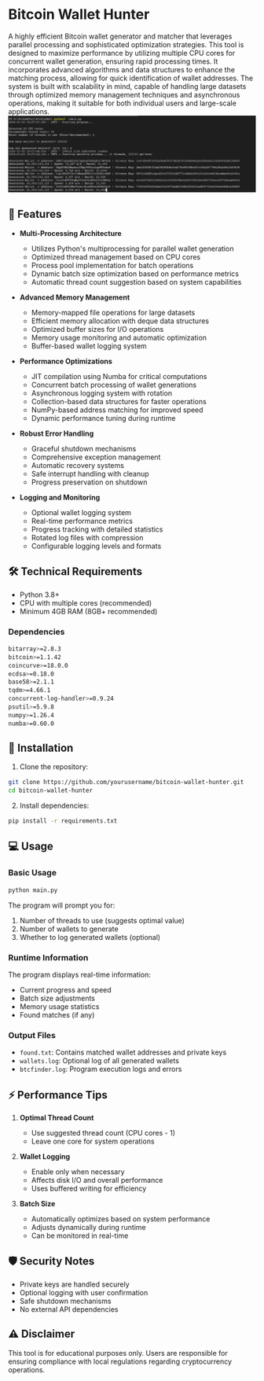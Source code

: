 # Bitcoin Wallet Hunter

A highly efficient Bitcoin wallet generator and matcher that leverages parallel processing and sophisticated optimization strategies. This tool is designed to maximize performance by utilizing multiple CPU cores for concurrent wallet generation, ensuring rapid processing times. It incorporates advanced algorithms and data structures to enhance the matching process, allowing for quick identification of wallet addresses. The system is built with scalability in mind, capable of handling large datasets through optimized memory management techniques and asynchronous operations, making it suitable for both individual users and large-scale applications.
![alt text](image.png)
## 🚀 Features

- **Multi-Processing Architecture**
  - Utilizes Python's multiprocessing for parallel wallet generation
  - Optimized thread management based on CPU cores
  - Process pool implementation for batch operations
  - Dynamic batch size optimization based on performance metrics
  - Automatic thread count suggestion based on system capabilities

- **Advanced Memory Management**
  - Memory-mapped file operations for large datasets
  - Efficient memory allocation with deque data structures
  - Optimized buffer sizes for I/O operations
  - Memory usage monitoring and automatic optimization
  - Buffer-based wallet logging system

- **Performance Optimizations**
  - JIT compilation using Numba for critical computations
  - Concurrent batch processing of wallet generations
  - Asynchronous logging system with rotation
  - Collection-based data structures for faster operations
  - NumPy-based address matching for improved speed
  - Dynamic performance tuning during runtime

- **Robust Error Handling**
  - Graceful shutdown mechanisms
  - Comprehensive exception management
  - Automatic recovery systems
  - Safe interrupt handling with cleanup
  - Progress preservation on shutdown

- **Logging and Monitoring**
  - Optional wallet logging system
  - Real-time performance metrics
  - Progress tracking with detailed statistics
  - Rotated log files with compression
  - Configurable logging levels and formats

## 🛠 Technical Requirements

- Python 3.8+
- CPU with multiple cores (recommended)
- Minimum 4GB RAM (8GB+ recommended)

### Dependencies

```bash
bitarray>=2.8.3
bitcoin>=1.1.42
coincurve>=18.0.0
ecdsa>=0.18.0
base58>=2.1.1
tqdm>=4.66.1
concurrent-log-handler>=0.9.24
psutil>=5.9.8
numpy>=1.26.4
numba>=0.60.0
```

## 🔧 Installation

1. Clone the repository:
```bash
git clone https://github.com/yourusername/bitcoin-wallet-hunter.git
cd bitcoin-wallet-hunter
```

2. Install dependencies:
```bash
pip install -r requirements.txt
```

## 💻 Usage

### Basic Usage

```bash
python main.py
```

The program will prompt you for:
1. Number of threads to use (suggests optimal value)
2. Number of wallets to generate
3. Whether to log generated wallets (optional)

### Runtime Information

The program displays real-time information:
- Current progress and speed
- Batch size adjustments
- Memory usage statistics
- Found matches (if any)

### Output Files

- `found.txt`: Contains matched wallet addresses and private keys
- `wallets.log`: Optional log of all generated wallets
- `btcfinder.log`: Program execution logs and errors

## ⚡ Performance Tips

1. **Optimal Thread Count**
   - Use suggested thread count (CPU cores - 1)
   - Leave one core for system operations

2. **Wallet Logging**
   - Enable only when necessary
   - Affects disk I/O and overall performance
   - Uses buffered writing for efficiency

3. **Batch Size**
   - Automatically optimizes based on system performance
   - Adjusts dynamically during runtime
   - Can be monitored in real-time

## 🛡 Security Notes

- Private keys are handled securely
- Optional logging with user confirmation
- Safe shutdown mechanisms
- No external API dependencies

## ⚠️ Disclaimer

This tool is for educational purposes only. Users are responsible for ensuring compliance with local regulations regarding cryptocurrency operations. 